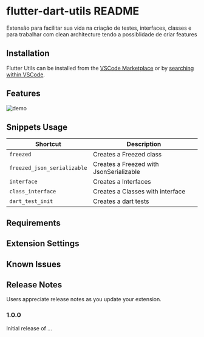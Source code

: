 # flutter-dart-utils README

Extensão para facilitar sua vida na criação de testes, interfaces, classes e para trabalhar com clean architecture tendo a possiblidade de criar features

## Installation
Flutter Utils can be installed from the [VSCode Marketplace](https://marketplace.visualstudio.com/items?itemName=RodrigoRahman.flutter-dart-utils) or by [searching within VSCode](https://code.visualstudio.com/docs/editor/extension-gallery#_search-for-an-extension).

## Features

![demo](https://raw.githubusercontent.com/rodrigorahman/flutter-dart-utils-vscode/master/clean-example.gif)

## Snippets Usage

| Shortcut                      | Description                                          |
| ----------------------------- | ---------------------------------------------------- |
| `freezed`                     | Creates a Freezed class                              |
| `freezed_json_serializable`   | Creates a Freezed with JsonSerializable              |
| `interface`                   | Creates a Interfaces                                 |
| `class_interface`             | Creates a Classes with interface                     |
| `dart_test_init`              | Creates a dart tests                                 |

## Requirements


## Extension Settings


## Known Issues


## Release Notes

Users appreciate release notes as you update your extension.

### 1.0.0

Initial release of ...
